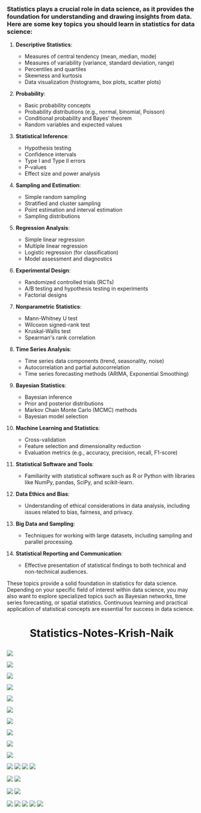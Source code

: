 ### Statistics plays a crucial role in data science, as it provides the foundation for understanding and drawing insights from data. Here are some key topics you should learn in statistics for data science:

1. **Descriptive Statistics**:  
   - Measures of central tendency (mean, median, mode)
   - Measures of variability (variance, standard deviation, range)
   - Percentiles and quartiles
   - Skewness and kurtosis
   - Data visualization (histograms, box plots, scatter plots)

2. **Probability**:
   - Basic probability concepts
   - Probability distributions (e.g., normal, binomial, Poisson)
   - Conditional probability and Bayes' theorem
   - Random variables and expected values

3. **Statistical Inference**:
   - Hypothesis testing
   - Confidence intervals
   - Type I and Type II errors
   - P-values
   - Effect size and power analysis

4. **Sampling and Estimation**:
   - Simple random sampling
   - Stratified and cluster sampling
   - Point estimation and interval estimation
   - Sampling distributions

5. **Regression Analysis**:
   - Simple linear regression
   - Multiple linear regression
   - Logistic regression (for classification)
   - Model assessment and diagnostics

6. **Experimental Design**:
   - Randomized controlled trials (RCTs)
   - A/B testing and hypothesis testing in experiments
   - Factorial designs

7. **Nonparametric Statistics**:
   - Mann-Whitney U test
   - Wilcoxon signed-rank test
   - Kruskal-Wallis test
   - Spearman's rank correlation

8. **Time Series Analysis**:
   - Time series data components (trend, seasonality, noise)
   - Autocorrelation and partial autocorrelation
   - Time series forecasting methods (ARIMA, Exponential Smoothing)

9. **Bayesian Statistics**:
   - Bayesian inference
   - Prior and posterior distributions
   - Markov Chain Monte Carlo (MCMC) methods
   - Bayesian model selection

10. **Machine Learning and Statistics**:
    - Cross-validation
    - Feature selection and dimensionality reduction
    - Evaluation metrics (e.g., accuracy, precision, recall, F1-score)

11. **Statistical Software and Tools**:
    - Familiarity with statistical software such as R or Python with libraries like NumPy, pandas, SciPy, and scikit-learn.

12. **Data Ethics and Bias**:
    - Understanding of ethical considerations in data analysis, including issues related to bias, fairness, and privacy.

13. **Big Data and Sampling**:
    - Techniques for working with large datasets, including sampling and parallel processing.

14. **Statistical Reporting and Communication**:
    - Effective presentation of statistical findings to both technical and non-technical audiences.

These topics provide a solid foundation in statistics for data science. Depending on your specific field of interest within data science, you may also want to explore specialized topics such as Bayesian networks, time series forecasting, or spatial statistics. Continuous learning and practical application of statistical concepts are essential for success in data science.






# <p align="center">Statistics-Notes-Krish-Naik</p>


![](https://github.com/praj2408/Statistics-Notes-Krish-Naik/blob/main/Statistics%20Notes/1.jpg)

![](https://github.com/praj2408/Statistics-Notes-Krish-Naik/blob/main/Statistics%20Notes/2023_09_04%201_32%20am%20Office%20Lens.jpg)

![](https://github.com/praj2408/Statistics-Notes-Krish-Naik/blob/main/Statistics%20Notes/2023_09_04%201_32%20am%20Office%20Lens%20(1).jpg)

![](https://github.com/praj2408/Statistics-Notes-Krish-Naik/blob/main/Statistics%20Notes/2023_09_04%201_32%20am%20Office%20Lens%20(2).jpg)

![](https://github.com/praj2408/Statistics-Notes-Krish-Naik/blob/main/Statistics%20Notes/2023_09_04%201_43%20am%20Office%20Lens%20(1).jpg)

![](https://github.com/praj2408/Statistics-Notes-Krish-Naik/blob/main/Statistics%20Notes/2023_09_04%201_43%20am%20Office%20Lens%20(2).jpg)

![](https://github.com/praj2408/Statistics-Notes-Krish-Naik/blob/main/Statistics%20Notes/2023_09_04%201_43%20am%20Office%20Lens%20(3).jpg)

![](https://github.com/praj2408/Statistics-Notes-Krish-Naik/blob/main/Statistics%20Notes/2023_09_04%201_43%20am%20Office%20Lens%20(4).jpg)

![](https://github.com/praj2408/Statistics-Notes-Krish-Naik/blob/main/Statistics%20Notes/2023_09_04%201_43%20am%20Office%20Lens%20(5).jpg)

![](https://github.com/praj2408/Statistics-Notes-Krish-Naik/blob/main/Statistics%20Notes/2023_09_04%201_43%20am%20Office%20Lens%20(6).jpg)

![](https://github.com/praj2408/Statistics-Notes-for-Data-Science.-Practical-and-Theory/blob/main/Statistics%20Notes/2023_09_28%204_16%20pm%20Office%20Lens.jpg)
![](https://github.com/praj2408/Statistics-Notes-for-Data-Science.-Practical-and-Theory/blob/main/Statistics%20Notes/2023_09_28%204_17%20pm%20Office%20Lens.jpg)
![](https://github.com/praj2408/Statistics-Notes-for-Data-Science.-Practical-and-Theory/blob/main/Statistics%20Notes/2023_09_28%204_17%20pm%20Office%20Lens%20(1).jpg)
![](https://github.com/praj2408/Statistics-Notes-for-Data-Science.-Practical-and-Theory/blob/main/Statistics%20Notes/2023_09_28%204_46%20pm%20Office%20Lens.jpg)

![](https://github.com/praj2408/Statistics-Notes-for-Data-Science.-Practical-and-Theory/blob/main/Statistics%20Notes/1695924116514.jpg)
![](https://github.com/praj2408/Statistics-Notes-for-Data-Science.-Practical-and-Theory/blob/main/Statistics%20Notes/1695924116504.jpg)

![](https://github.com/praj2408/Statistics-Notes-for-Data-Science.-Practical-and-Theory/blob/main/Statistics%20Notes/1695924116531.jpg)
![](https://github.com/praj2408/Statistics-Notes-for-Data-Science.-Practical-and-Theory/blob/main/Statistics%20Notes/1695924116521.jpg)

![](https://github.com/praj2408/Statistics-Notes-for-Data-Science.-Practical-and-Theory/blob/main/Statistics%20Notes/1696045189642.jpg)
![](https://github.com/praj2408/Statistics-Notes-for-Data-Science.-Practical-and-Theory/blob/main/Statistics%20Notes/1696045189637.jpg)
![](https://github.com/praj2408/Statistics-Notes-for-Data-Science.-Practical-and-Theory/blob/main/Statistics%20Notes/1696045189632.jpg)
![](https://github.com/praj2408/Statistics-Notes-for-Data-Science.-Practical-and-Theory/blob/main/Statistics%20Notes/1696045189629.jpg)
![](https://github.com/praj2408/Statistics-Notes-for-Data-Science.-Practical-and-Theory/blob/main/Statistics%20Notes/1696069507970.jpg)
